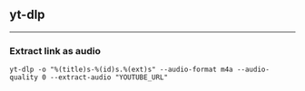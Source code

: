 ## yt-dlp
* * *
### Extract link as audio
```shell
yt-dlp -o "%(title)s-%(id)s.%(ext)s" --audio-format m4a --audio-quality 0 --extract-audio "YOUTUBE_URL"
```